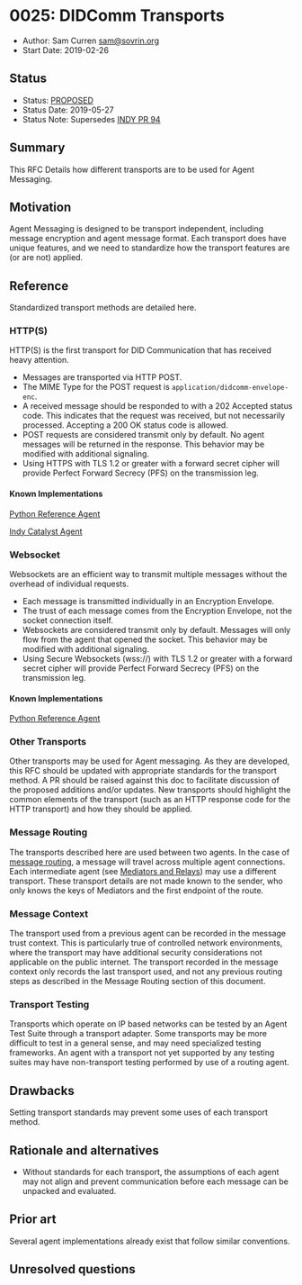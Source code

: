 # 0025: DIDComm Transports
- Author: Sam Curren <sam@sovrin.org>
- Start Date: 2019-02-26

## Status

- Status: [PROPOSED](/README.md#rfc-lifecycle)
- Status Date: 2019-05-27
- Status Note: Supersedes [INDY PR 94](https://github.com/hyperledger/indy-hipe/pull/94)

## Summary

This RFC Details how different transports are to be used for Agent Messaging.

## Motivation

Agent Messaging is designed to be transport independent, including message encryption and agent message format. Each transport does have unique features, and we need to standardize how the transport features are (or are not) applied. 

## Reference

Standardized transport methods are detailed here. 

### HTTP(S)

HTTP(S) is the first transport for DID Communication that has received heavy attention.

- Messages are transported via HTTP POST.
- The MIME Type for the POST request is `application/didcomm-envelope-enc`.
- A received message should be responded to with a 202 Accepted status code. This indicates that the request was received, but not necessarily processed. Accepting a 200 OK status code is allowed.
- POST requests are considered transmit only by default. No agent messages will be returned in the response. This behavior may be modified with additional signaling.
- Using HTTPS with TLS 1.2 or greater with a forward secret cipher will provide Perfect Forward Secrecy (PFS) on the transmission leg.

#### Known Implementations

[Python Reference Agent](https://github.com/hyperledger/indy-agent/tree/master/python)

[Indy Catalyst Agent](https://github.com/bcgov/indy-catalyst/tree/master/agent)

### Websocket

Websockets are an efficient way to transmit multiple messages without the overhead of individual requests. 

- Each message is transmitted individually in an Encryption Envelope.
- The trust of each message comes from the Encryption Envelope, not the socket connection itself.
- Websockets are considered transmit only by default. Messages will only flow from the agent that opened the socket. This behavior may be modified with additional signaling.
- Using Secure Websockets (wss://) with TLS 1.2 or greater with a forward secret cipher will provide Perfect Forward Secrecy (PFS) on the transmission leg.

#### Known Implementations

[Python Reference Agent](https://github.com/hyperledger/indy-agent/tree/master/python)


### Other Transports

Other transports may be used for Agent messaging. As they are developed, this RFC should be updated with appropriate standards for the transport method. A PR should be raised against this doc to facilitate discussion of the proposed additions and/or updates. New transports should highlight the common elements of the transport (such as an HTTP response code for the HTTP transport) and how they should be applied.

### Message Routing

The transports described here are used between two agents. In the case of [message routing](https://github.com/hyperledger/indy-hipe/tree/master/text/0022-cross-domain-messaging), a message will travel across multiple agent connections. Each intermediate agent (see [Mediators and Relays](../../concepts/0046-mediators-and-relays/README.md)) may use a different transport. These transport details are not made known to the sender, who only knows the keys of Mediators and the first endpoint of the route. 

### Message Context

The transport used from a previous agent can be recorded in the message trust context. This is particularly true of controlled network environments, where the transport may have additional security considerations not applicable on the public internet. The transport recorded in the message context only records the last transport used, and not any previous routing steps as described in the Message Routing section of this document.

### Transport Testing

Transports which operate on IP based networks can be tested by an Agent Test Suite through a transport adapter. Some transports may be more difficult to test in a general sense, and may need specialized testing frameworks. An agent with a transport not yet supported by any testing suites may have non-transport testing performed by use of a routing agent.

## Drawbacks

Setting transport standards may prevent some uses of each transport method.

## Rationale and alternatives

- Without standards for each transport, the assumptions of each agent may not align and prevent communication before each message can be unpacked and evaluated.

## Prior art

Several agent implementations already exist that follow similar conventions.

## Unresolved questions
